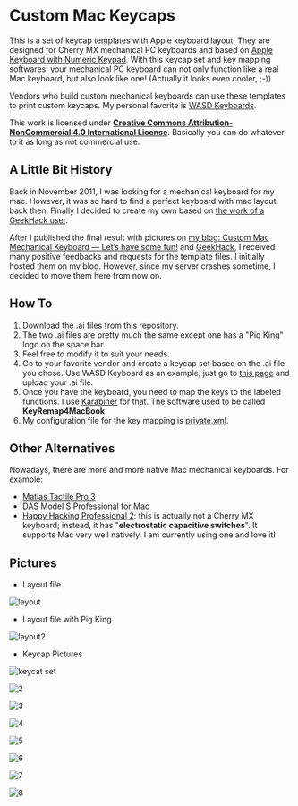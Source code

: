 Custom Mac Keycaps
================
This is a set of keycap templates with Apple keyboard layout. They are designed for Cherry MX mechanical PC keyboards and based on [Apple Keyboard with Numeric Keypad](http://store.apple.com/us/product/MB110LL/B/apple-keyboard-with-numeric-keypad-english-usa). With this keycap set and key mapping softwares, your mechanical PC keyboard can not only function like a real Mac keyboard, but also look like one! (Actually it looks even cooler, ;-))

Vendors who build custom mechanical keyboards can use these templates to print custom keycaps. My personal favorite is [WASD Keyboards](http://www.wasdkeyboards.com). 

This work is licensed under [**Creative Commons Attribution-NonCommercial 4.0 International License**](https://creativecommons.org/licenses/by-nc/4.0/). Basically you can do whatever to it as long as not commercial use.

## A Little Bit History
Back in November 2011, I was looking for a mechanical keyboard for my mac. However, it was so hard to find a perfect keyboard with mac layout back then. Finally I decided to create my own based on [the work of a GeekHack user](http://geekhack.org/index.php?topic=23203.0). 

After I published the final result with pictures on [my blog: Custom Mac Mechanical Keyboard — Let’s have some fun!](http://www.clingmarks.com/custom-mac-mechanical-keyboard-lets-have-some-fun/893) and [GeekHack](http://geekhack.org/index.php?topic=24121.0), I received many positive feedbacks and requests for the template files. I initially hosted them on my blog. However, since my server crashes sometime, I decided to move them here from now on.

## How To
1. Download the .ai files from this repository.
2. The two .ai files are pretty much the same except one has a "Pig King" logo on the space bar.
3. Feel free to modify it to suit your needs.
2. Go to your favorite vendor and create a keycap set based on the .ai file you chose. Use WASD Keyboard as an example, just go to [this page](http://www.wasdkeyboards.com/index.php/products/keycap-set/104-key-cherry-mx-keycap-set.html) and upload your .ai file.
3. Once you have the keyboard, you need to map the keys to the labeled functions. I use [Karabiner](https://pqrs.org/osx/karabiner/) for that. The software used to be called **KeyRemap4MacBook**.
4. My configuration file for the key mapping is [private.xml](https://github.com/ychw/CustomMacKeycaps/blob/master/private.xml).

## Other Alternatives
Nowadays, there are more and more native Mac mechanical keyboards. For example:
* [Matias Tactile Pro 3](http://matias.ca/tactilepro3/)
* [DAS Model S Professional for Mac](http://www.daskeyboard.com/model-s-professional-for-mac/)
* [Happy Hacking Professional 2](https://elitekeyboards.com/products.php?sub=pfu_keyboards,hhkbpro2): this is actually not a Cherry MX keyboard; instead, it has "**electrostatic capacitive switches**". It supports Mac very well natively. I am currently using one and love it!

## Pictures
* Layout file

![layout](https://raw.githubusercontent.com/ychw/CustomMacKeycaps/master/Custom_Mac_Keycaps.png)

* Layout file with Pig King

![layout2](https://raw.githubusercontent.com/ychw/CustomMacKeycaps/master/Custom_Mac_Keycaps_w_PigKing.png)

* Keycap Pictures

![keycat set](https://raw.githubusercontent.com/ychw/CustomMacKeycaps/master/pictures/1-keyboard_whole.jpg)

![2](https://raw.githubusercontent.com/ychw/CustomMacKeycaps/master/pictures/2-keyboard_right.jpg)

![3](https://raw.githubusercontent.com/ychw/CustomMacKeycaps/master/pictures/3-keyboard_opt-cmd.jpg)

![4](https://raw.githubusercontent.com/ychw/CustomMacKeycaps/master/pictures/4-keyboard_f1-f4.jpg)

![5](https://raw.githubusercontent.com/ychw/CustomMacKeycaps/master/pictures/5-keyboard_f9-f12.jpg)

![6](https://raw.githubusercontent.com/ychw/CustomMacKeycaps/master/pictures/6-keyboard_f13-f15.jpg)

![7](https://raw.githubusercontent.com/ychw/CustomMacKeycaps/master/pictures/7-keyboard_arrows.jpg)

![8](https://raw.githubusercontent.com/ychw/CustomMacKeycaps/master/pictures/8-keyboard_pigking.jpg) 
